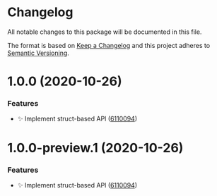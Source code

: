 # Changelog
All notable changes to this package will be documented in this file.

The format is based on [Keep a Changelog](http://keepachangelog.com/en/1.0.0/) and this project adheres to [Semantic Versioning](http://semver.org/spec/v2.0.0.html).

# 1.0.0 (2020-10-26)


### Features

* :sparkles: Implement struct-based API ([6110094](https://github.com/CareBoo/Burst.Delegates/commit/6110094ebcab28afac7b69e7c5e9d95eec32b1ea))

# 1.0.0-preview.1 (2020-10-26)


### Features

* :sparkles: Implement struct-based API ([6110094](https://github.com/CareBoo/Burst.Delegates/commit/6110094ebcab28afac7b69e7c5e9d95eec32b1ea))
